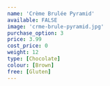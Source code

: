 ```yaml
---
name: 'Crème Brulée Pyramid'
available: FALSE
image: 'crme-brule-pyramid.jpg'
purchase_option: 3
price: 3.99
cost_price: 0
weight: 12
type: [Chocolate]
colour: [Brown]
free: [Gluten]
---
```

